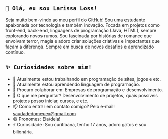 ## `💞​ Olá, eu sou Larissa Loss!`

Seja muito bem-vindo ao meu perfil do GitHub! Sou uma estudante apaixonada por tecnologia e também inovação. Focada em projetos como front-end, back-end, linguagens de programação (Java, HTML), sempre explorando novos rumos. Sou fascinada por histórias de romance que envolvam terror, magia e adoro criar soluções criativas e impactantes que façam a diferença. Sempre em busca de novos desafios e aprendizado contínuo.

## `✨ Curiosidades sobre mim!`
 

- 🔭 Atualmente estou trabalhando em programação de sites, jogos e etc.
- 🌱 Atualmente estou aprendendo linguagem de programação.
- 👯 Procuro colaborar em: Empresas de programação e desenvolvimento.
- 💬 O que me perguntar? Desenvolvimento de projetos, quais possíveis projetos posso iniciar, cursos, e etc.
- 📫 Como entrar em contato comigo? Pelo e-mail! saudadedomeuex@gmail.com
- 😄 Pronomes: Ela/dela!
- ⚡ Curiosidade: Sou curitibana, tenho 17 anos, adoro gatos e sou bilionária.

